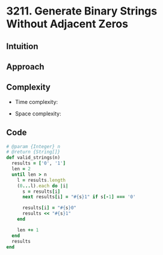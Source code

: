 # 3211. Generate Binary Strings Without Adjacent Zeros

## Intuition

## Approach
<!-- Describe your approach to solving the problem. -->

## Complexity

- Time complexity:
<!-- Add your time complexity here, e.g. $$O(n)$$ -->

- Space complexity:
<!-- Add your space complexity here, e.g. $$O(n)$$ -->

## Code

```ruby
# @param {Integer} n
# @return {String[]}
def valid_strings(n)
  results = ['0', '1']
  len = 2
  until len > n
    l = results.length
    (0...l).each do |i|
      s = results[i]
      next results[i] = "#{s}1" if s[-1] === '0'

      results[i] = "#{s}0"
      results << "#{s}1"
    end

    len += 1
  end
  results
end
```
